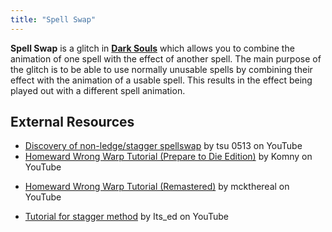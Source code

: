 ```yaml
---
title: "Spell Swap"
---
```


**Spell Swap** is a glitch in **[Dark Souls](/darksouls)** which allows you to combine the animation of one spell with the effect of another spell. The main purpose of the glitch is to be able to use normally unusable spells by combining their effect with the animation of a usable spell. This results in the effect being played out with a different spell animation.

## External Resources

- [Discovery of non-ledge/stagger spellswap](//www.youtube.com/watch?v=6gmpfnirq1I) by tsu 0513 on YouTube
- [Homeward Wrong Warp Tutorial (Prepare to Die Edition)](//www.youtube.com/watch?v=FRmAfnPWmUg) by Komny on YouTube

* [Homeward Wrong Warp Tutorial (Remastered)](//www.youtube.com/watch?v=GglCUmRPchM) by mckthereal on YouTube

- [Tutorial for stagger method](//www.youtube.com/watch?v=LFB7EUsB1Dw) by Its_ed on YouTube
